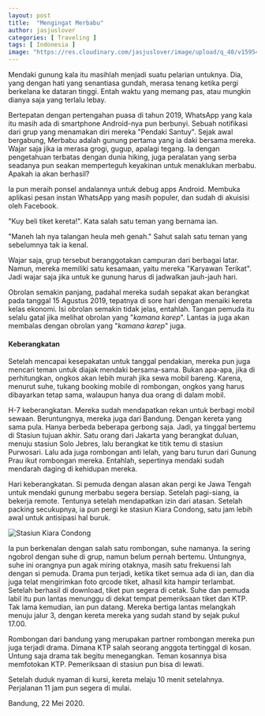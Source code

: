```yaml
---
layout: post
title:  "Mengingat Merbabu"
author: jasjuslover
categories: [ Traveling ]
tags: [ Indonesia ]
image: "https://res.cloudinary.com/jasjuslover/image/upload/q_40/v1595472585/blog-husnikamal/merbabu_gno6ik.jpg"
---
```


Mendaki gunung kala itu masihlah menjadi suatu pelarian untuknya. Dia, yang dengan hati yang senantiasa gundah, merasa tenang ketika pergi berkelana ke dataran tinggi. Entah waktu yang memang pas, atau mungkin dianya saja yang terlalu lebay.

Bertepatan dengan pertengahan puasa di tahun 2019, WhatsApp yang kala itu masih ada di smartphone Android-nya pun berbunyi. Sebuah notifikasi dari grup yang menamakan diri mereka "Pendaki Santuy". Sejak awal bergabung, Merbabu adalah gunung pertama yang ia daki bersama mereka. Wajar saja jika ia merasa grogi, gugup, apalagi tegang. Ia dengan pengetahuan terbatas dengan dunia hiking, juga peralatan yang serba seadanya pun seakan memperteguh keyakinan untuk menaklukan merbabu. Apakah ia akan berhasil?

Ia pun meraih ponsel andalannya untuk debug apps Android. Membuka aplikasi pesan instan WhatsApp yang masih populer, dan sudah di akuisisi oleh Facebook.

"Kuy beli tiket kereta!". Kata salah satu teman yang bernama ian.

"Maneh lah nya talangan heula meh genah." Sahut salah satu teman yang sebelumnya tak ia kenal.

Wajar saja, grup tersebut beranggotakan campuran dari berbagai latar. Namun, mereka memiliki satu kesamaan, yaitu mereka "Karyawan Terikat". Jadi wajar saja jika untuk ke gunung harus di jadwalkan jauh-jauh hari.

Obrolan semakin panjang, padahal mereka sudah sepakat akan berangkat pada tanggal 15 Agustus 2019, tepatnya di sore hari dengan menaiki kereta kelas ekonomi. Isi obrolan semakin tidak jelas, entahlah. Tangan pemuda itu selalu gatal jika melihat obrolan yang "<em>kamana karep</em>". Lantas ia juga akan membalas dengan obrolan yang "<em>kamana karep</em>" juga.

#### Keberangkatan

Setelah mencapai kesepakatan untuk tanggal pendakian, mereka pun juga mencari teman untuk diajak mendaki bersama-sama. Bukan apa-apa, jika di perhitungkan, ongkos akan lebih murah jika sewa mobil bareng. Karena, menurut suhe, tukang booking mobile di rombongan, ongkos yang harus dibayarkan tetap sama, walaupun hanya dua orang di dalam mobil.

H-7 keberangkatan. Mereka sudah mendapatkan rekan untuk berbagi mobil sewaan. Beruntungnya, mereka juga dari Bandung. Dengan kereta yang sama pula. Hanya berbeda beberapa gerbong saja. Jadi, ya tinggal bertemu di Stasiun tujuan akhir. Satu orang dari Jakarta yang berangkat duluan, menuju stasiun Solo Jebres, lalu berangkat ke titik temu di stasiun Purwosari. Lalu ada juga rombongan anti lelah, yang baru turun dari Gunung Prau ikut rombongan mereka. Entahlah, sepertinya mendaki sudah mendarah daging di kehidupan mereka.

Hari keberangkatan. Si pemuda dengan alasan akan pergi ke Jawa Tengah untuk mendaki gunung merbabu segera bersiap. Setelah pagi-siang, ia bekerja remote. Tentunya setelah mendapatkan izin dari atasan. Setelah packing secukupnya, ia pun pergi ke stasiun Kiara Condong, satu jam lebih awal untuk antisipasi hal buruk.

![Stasiun Kiara Condong]("https://res.cloudinary.com/jasjuslover/image/upload/q_40/v1595472587/blog-husnikamal/kiara-condong_t1wirm.jpg")

Ia pun berkenalan dengan salah satu rombongan, suhe namanya. Ia sering ngobrol dengan suhe di grup, namun belum pernah bertemu. Untungnya, suhe ini orangnya pun agak miring otaknya, masih satu frekuensi lah dengan si pemuda. Drama pun terjadi, ketika tiket semua ada di ian, dan dia juga telat mengirimkan foto qrcode tiket, alhasil kita hampir terlambat. Setelah berhasil di download, tiket pun segera di cetak. Suhe dan pemuda labil itu pun lantas menunggu di dekat tempat pemeriksaan tiket dan KTP. Tak lama kemudian, ian pun datang. Mereka bertiga lantas melangkah menuju jalur 3, dengan kereta mereka yang sudah stand by sejak pukul 17.00.

Rombongan dari bandung yang merupakan partner rombongan mereka pun juga terjadi drama. Dimana KTP salah seorang anggota tertinggal di kosan. Untung saja drama tak begitu menegangkan. Teman kosannya bisa memfotokan KTP. Pemeriksaan di stasiun pun bisa di lewati.

Setelah duduk nyaman di kursi, kereta melaju 10 menit setelahnya. Perjalanan 11 jam pun segera di mulai.

Bandung, 22 Mei 2020.
